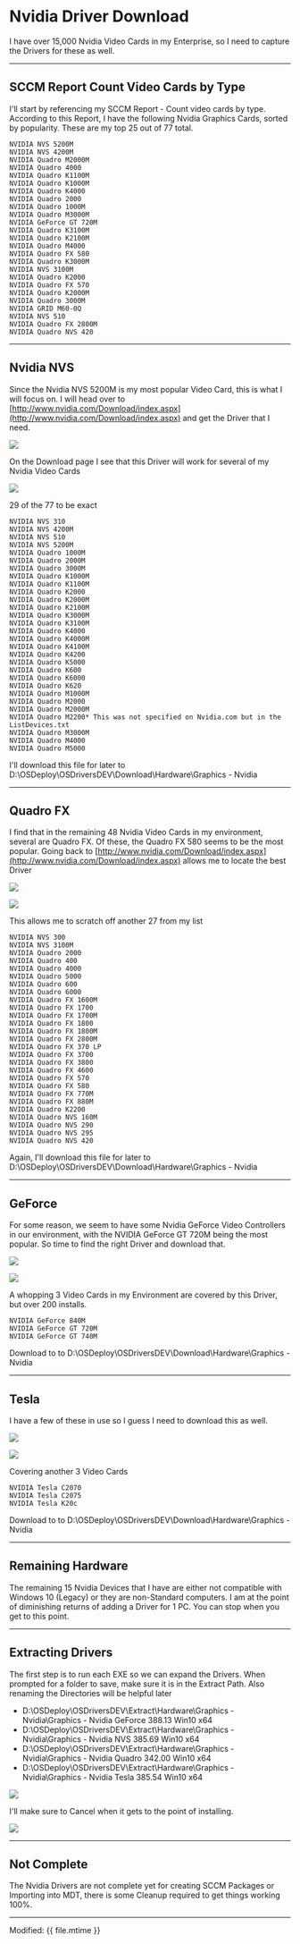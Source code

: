 # Nvidia Driver Download

I have over 15,000 Nvidia Video Cards in my Enterprise, so I need to capture the Drivers for these as well.

---

## SCCM Report Count Video Cards by Type

I'll start by referencing my SCCM Report - Count video cards by type.  According to this Report, I have the following Nvidia Graphics Cards, sorted by popularity.  These are my top 25 out of 77 total.

```
NVIDIA NVS 5200M
NVIDIA NVS 4200M
NVIDIA Quadro M2000M
NVIDIA Quadro 4000
NVIDIA Quadro K1100M
NVIDIA Quadro K1000M
NVIDIA Quadro K4000
NVIDIA Quadro 2000
NVIDIA Quadro 1000M
NVIDIA Quadro M3000M
NVIDIA GeForce GT 720M
NVIDIA Quadro K3100M
NVIDIA Quadro K2100M
NVIDIA Quadro M4000
NVIDIA Quadro FX 580
NVIDIA Quadro K3000M
NVIDIA NVS 3100M
NVIDIA Quadro K2000
NVIDIA Quadro FX 570
NVIDIA Quadro K2000M
NVIDIA Quadro 3000M
NVIDIA GRID M60-0Q
NVIDIA NVS 510
NVIDIA Quadro FX 2800M
NVIDIA Quadro NVS 420
```

---

## Nvidia NVS

Since the Nvidia NVS 5200M is my most popular Video Card, this is what I will focus on.  I will head over to [http://www.nvidia.com/Download/index.aspx](http://www.nvidia.com/Download/index.aspx) and get the Driver that I need.

![](/assets/2017-11-02_10-46-51.png)

On the Download page I see that this Driver will work for several of my Nvidia Video Cards

![](/assets/2017-11-02_10-47-55.png)

29 of the 77 to be exact

```
NVIDIA NVS 310
NVIDIA NVS 4200M
NVIDIA NVS 510
NVIDIA NVS 5200M
NVIDIA Quadro 1000M
NVIDIA Quadro 2000M
NVIDIA Quadro 3000M
NVIDIA Quadro K1000M
NVIDIA Quadro K1100M
NVIDIA Quadro K2000
NVIDIA Quadro K2000M
NVIDIA Quadro K2100M
NVIDIA Quadro K3000M
NVIDIA Quadro K3100M
NVIDIA Quadro K4000
NVIDIA Quadro K4000M
NVIDIA Quadro K4100M
NVIDIA Quadro K4200
NVIDIA Quadro K5000
NVIDIA Quadro K600
NVIDIA Quadro K6000
NVIDIA Quadro K620
NVIDIA Quadro M1000M
NVIDIA Quadro M2000
NVIDIA Quadro M2000M
NVIDIA Quadro M2200* This was not specified on Nvidia.com but in the ListDevices.txt
NVIDIA Quadro M3000M
NVIDIA Quadro M4000
NVIDIA Quadro M5000
```

I'll download this file for later to D:\OSDeploy\OSDriversDEV\Download\Hardware\Graphics - Nvidia

---

## Quadro FX

I find that in the remaining 48 Nvidia Video Cards in my environment, several are Quadro FX.  Of these, the Quadro FX 580 seems to be the most popular.  Going back to [http://www.nvidia.com/Download/index.aspx](http://www.nvidia.com/Download/index.aspx) allows me to locate the best Driver

![](/assets/2017-11-02_12-49-55.png)

![](/assets/2017-11-02_12-19-01.png)

This allows me to scratch off another 27 from my list

```
NVIDIA NVS 300
NVIDIA NVS 3100M
NVIDIA Quadro 2000
NVIDIA Quadro 400
NVIDIA Quadro 4000
NVIDIA Quadro 5000
NVIDIA Quadro 600
NVIDIA Quadro 6000
NVIDIA Quadro FX 1600M
NVIDIA Quadro FX 1700
NVIDIA Quadro FX 1700M
NVIDIA Quadro FX 1800
NVIDIA Quadro FX 1800M
NVIDIA Quadro FX 2800M
NVIDIA Quadro FX 370 LP
NVIDIA Quadro FX 3700
NVIDIA Quadro FX 3800
NVIDIA Quadro FX 4600
NVIDIA Quadro FX 570
NVIDIA Quadro FX 580
NVIDIA Quadro FX 770M
NVIDIA Quadro FX 880M
NVIDIA Quadro K2200
NVIDIA Quadro NVS 160M
NVIDIA Quadro NVS 290
NVIDIA Quadro NVS 295
NVIDIA Quadro NVS 420
```

Again, I'll download this file for later to D:\OSDeploy\OSDriversDEV\Download\Hardware\Graphics - Nvidia

---

## GeForce

For some reason, we seem to have some Nvidia GeForce Video Controllers in our environment, with the NVIDIA GeForce GT 720M being the most popular.  So time to find the right Driver and download that.

![](/assets/2017-11-02_12-48-44.png)

![](/assets/2017-11-02_12-43-57.png)

A whopping 3 Video Cards in my Environment are covered by this Driver, but over 200 installs.

```
NVIDIA GeForce 840M
NVIDIA GeForce GT 720M
NVIDIA GeForce GT 740M
```

Download to to D:\OSDeploy\OSDriversDEV\Download\Hardware\Graphics - Nvidia

---

## Tesla

I have a few of these in use so I guess I need to download this as well.

![](/assets/2017-11-02_12-53-41.png)

![](/assets/2017-11-02_12-53-30.png)

Covering another 3 Video Cards

```
NVIDIA Tesla C2070
NVIDIA Tesla C2075
NVIDIA Tesla K20c
```

Download to to D:\OSDeploy\OSDriversDEV\Download\Hardware\Graphics - Nvidia

---

## Remaining Hardware

The remaining 15 Nvidia Devices that I have are either not compatible with Windows 10 \(Legacy\) or they are non-Standard computers.  I am at the point of diminishing returns of adding a Driver for 1 PC.  You can stop when you get to this point.

---

## Extracting Drivers

The first step is to run each EXE so we can expand the Drivers.  When prompted for a folder to save, make sure it is in the Extract Path.  Also renaming the Directories will be helpful later

* D:\OSDeploy\OSDriversDEV\Extract\Hardware\Graphics - Nvidia\Graphics - Nvidia GeForce 388.13 Win10 x64
* D:\OSDeploy\OSDriversDEV\Extract\Hardware\Graphics - Nvidia\Graphics - Nvidia NVS 385.69 Win10 x64
* D:\OSDeploy\OSDriversDEV\Extract\Hardware\Graphics - Nvidia\Graphics - Nvidia Quadro 342.00 Win10 x64
* D:\OSDeploy\OSDriversDEV\Extract\Hardware\Graphics - Nvidia\Graphics - Nvidia Tesla 385.54 Win10 x64

![](/assets/2017-11-02_13-11-50.png)

I'll make sure to Cancel when it gets to the point of installing.

![](/assets/2017-11-02_13-07-01.png)

---

## Not Complete

The Nvidia Drivers are not complete yet for creating SCCM Packages or Importing into MDT, there is some Cleanup required to get things working 100%.


---

Modified: {{ file.mtime }}
